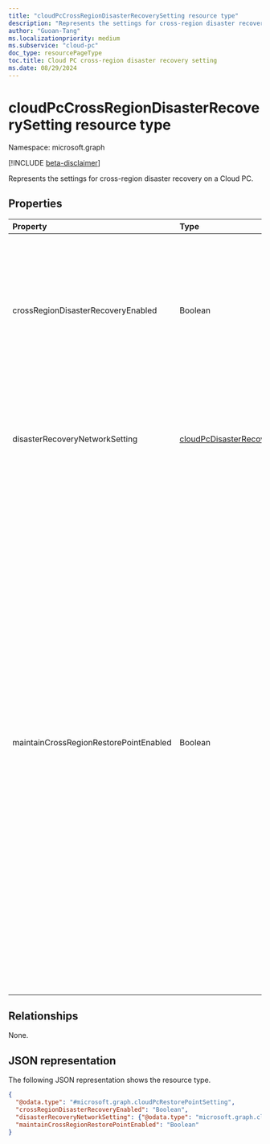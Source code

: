 ```yaml
---
title: "cloudPcCrossRegionDisasterRecoverySetting resource type"
description: "Represents the settings for cross-region disaster recovery on a Cloud PC."
author: "Guoan-Tang"
ms.localizationpriority: medium
ms.subservice: "cloud-pc"
doc_type: resourcePageType
toc.title: Cloud PC cross-region disaster recovery setting
ms.date: 08/29/2024
---
```


# cloudPcCrossRegionDisasterRecoverySetting resource type

Namespace: microsoft.graph

[!INCLUDE [beta-disclaimer](../../includes/beta-disclaimer.md)]

Represents the settings for cross-region disaster recovery on a Cloud PC.

## Properties

|Property|Type|Description|
|:---|:---|:---|
|crossRegionDisasterRecoveryEnabled|Boolean|`True` if an end user is allowed to set up cross-region disaster recovery for Cloud PC; otherwise, `false`. The default value is `false`.|
|disasterRecoveryNetworkSetting|[cloudPcDisasterRecoveryNetworkSetting](../resources/cloudpcdisasterrecoverynetworksetting.md)|Indicates the network settings of the Cloud PC during a cross-region disaster recovery operation.|
|maintainCrossRegionRestorePointEnabled|Boolean|Indicates whether Windows 365 maintain the cross-region disaster recovery function generated restore points. If `true`, the Windows 365 stored restore points; `false` indicates that Windows 365 doesn't generate or keep the restore point from the original Cloud PC. If a disaster occurs, the new Cloud PC can only be provisioned using the initial image. This limitation can result in the loss of some user data on the original Cloud PC. The default value is `false`.|

## Relationships

None.

## JSON representation

The following JSON representation shows the resource type.
<!-- {
  "blockType": "resource",
  "@odata.type": "microsoft.graph.cloudPcCrossRegionDisasterRecoverySetting"
}
-->

``` json
{
  "@odata.type": "#microsoft.graph.cloudPcRestorePointSetting",
  "crossRegionDisasterRecoveryEnabled": "Boolean",
  "disasterRecoveryNetworkSetting": {"@odata.type": "microsoft.graph.cloudPcDisasterRecoveryNetworkSetting"},
  "maintainCrossRegionRestorePointEnabled": "Boolean"
}
```
